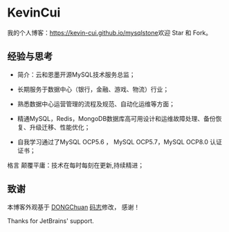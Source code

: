 # KevinCui

我的个人博客：<https://kevin-cui.github.io/mysqlstone>欢迎 Star 和 Fork。



## 经验与思考
* 简介：云和恩墨开源MySQL技术服务总监；

* 长期服务于数据中心（银行，金融、游戏、物流）行业；

* 熟悉数据中心运营管理的流程及规范、自动化运维等方面；

* 精通MySQL，Redis，MongoDB数据库高可用设计和运维故障处理、备份恢复、升级迁移、性能优化；

* 自我学习通过了MySQL OCP5.6 ， MySQL OCP5.7，MySQL OCP8.0 认证证书；

格言 颠覆平庸：技术在每时每刻在更新,持续精进；

<!--
  ## 联系我

   如果对本博客模板或者内容有任何建议，可以通过 [Issues](https://github.com/mzlogin/mzlogin.github.io/issues) 或者微信公众号「闷骚的程序员」与我取得联系。

   <img width="192px" height="192px" src="https://mazhuang.org/assets/images/qrcode.jpg"/> 

-->
## 致谢

本博客外观基于 [DONGChuan](https://dongchuan.github.io)  [码志](https://mazhuang.org)修改，
感谢！

Thanks for JetBrains' support.
<!--
<a href="https://www.jetbrains.com/?from=mzlogin.github.io"><img src="./assets/images/jetbrains.svg"/></a>

[1]: https://github.com/mzlogin/chinese-copywriting-guidelines
[2]: https://help.github.com/articles/setting-up-your-pages-site-locally-with-jekyll/
[3]: https://github.com/mzlogin/mzlogin.github.io/issues/2
-->
